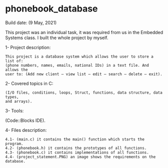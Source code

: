# phonebook_database

Build date: (9 May, 2021)

This project was an individual task, it was required from us in the Embedded 
Systems class. I built the whole project by myself.

1- Project description:

    This project is a database system which allows the user to store a list of: 
    (phone numbers, names, emails, national IDs) in a text file. And allows the 
    user to: (Add new client – view list – edit – search – delete – exit). 
    
    
2- Covered topics in C: 

    (I/O files, conditions, loops, Struct, functions, data structure, data types, 
    and arrays). 


3- Tools:

(Code::Blocks IDE).

4- Files description:

    4.1- (main.c) it contains the main() function which starts the program.
    4.2- (phonebook.h) it contains the prototypes of all functions.
    4.3- (phonebook.c) it contains implementations of all functions.
    4.4- (project_statement.PNG) an image shows the requirements on the database.

